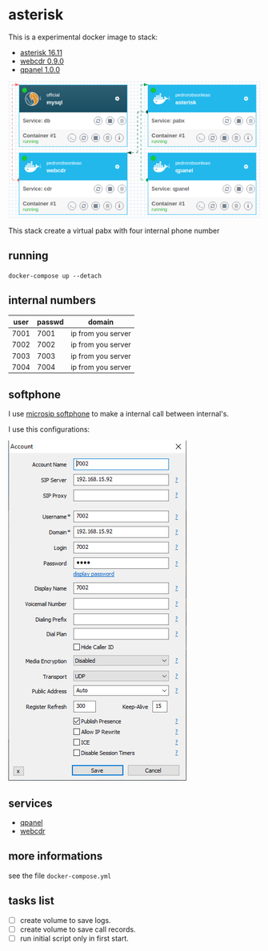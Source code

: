 # asterisk

This is a experimental docker image to stack:

* [asterisk 16.11](https://github.com/asterisk/asterisk/tree/16.11)
* [webcdr 0.9.0](https://github.com/pedrorobsonleao/docker-webcdr)
* [qpanel 1.0.0](https://github.com/pedrorobsonleao/qpanel)

![asterisk stack](stack.png)

This stack create a virtual pabx with four internal phone number

## running

`docker-compose up --detach`

## internal numbers

|user|passwd|domain|
|-|-|-|
|7001|7001|ip from you server|
|7002|7002|ip from you server|
|7003|7003|ip from you server|
|7004|7004|ip from you server|

## softphone

I use [microsip softphone](https://www.microsip.org/downloads) to make a internal call between internal's.

I use this configurations:

![microsip configuration](microsipcfg.jpg)

## services

* [qpanel](http://localhost:5000)
* [webcdr](http://localhost:9030)

## more informations

see the file `docker-compose.yml`

## tasks list
- [ ] create volume to save logs.
- [ ] create volume to save call records.
- [ ] run initial script only in first start.